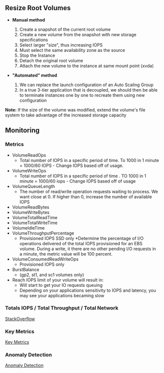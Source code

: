 ## Resize Root Volumes

* **Manual method**

    1. Create a snapshot of the current root volume
    2. Create a new volume from the snapshot with new storage specifications
    3. Select larger "size", thus increasing IOPS
    4. Must select the same availability zone as the source
    5. Stop the Instance
    6. Detach the original root volume
    7. Attach the new volume to the instance at same mount point (xvda)

* **"Automated" method**
    1. We can replace the launch configuration of an Auto Scaling Group
    2. In a true 3-tier application that is decoupled, we should then be able to terminate instances one by one to recreate them using new configuration

**Note:** If the size of the volume was modified, extend the volume's file system to take advantage of the increased storage capacity

## Monitoring

### Metrics

* VolumeReadOps
    * Total number of IOPS in a specific period of time. To 1000 in 1 minute = 1000/60 IOPS - Change IOPS based off of usage.
* VolumeWriteOps
    * Total number of IOPS in a specific period of time . TO 1000 in 1 minute = 1000/60 iops - Change IOPS based off of usage
* VolumeQueueLength
    * The number of read/write operation requests waiting to process. We want close at 0. If higher than 0, increase the number of available IOPS
* VolumeReadBytes
* VolumeWriteBytes
* VolumeTotalReadTime
* VolumeTotalWriteTime
* VolumeIdleTime
* VolumeThroughputPercentage
    * Provisioned IOPS SSD only
    *Determine the percentage of I/O operations delivered of the total IOPS provisioned for an EBS volume. During a write, it there are no other pending I/O requests in a minute, the metric value will be 100 percent.
* VolumeConsumedReadWriteOps
    * Provisioned IOPS only
* BurstBalance 
    * (gp2, st1, and sc1 volumes only)
* Reach IOPS limit of your volume will result in:
    * Will start to get your IO requests queuing
    * Depending on your applications sensitivity to IOPS and latency, you may see your applications becaming slow
    
### Totals IOPS / Total Throughput / Total Network 

[StackOverflow](https://stackoverflow.com/questions/60900782/cloudwatch-metrics-for-volume-iops-volume-throughput-mib-s-and-network-gbps)

### Key Metrics

[Key Metrics](https://www.datadoghq.com/blog/amazon-ebs-monitoring/)

### Anomaly Detection

[Anomaly Detection](https://www.bluematador.com/blog/how-to-monitor-amazon-ebs-with-cloudwatch)
